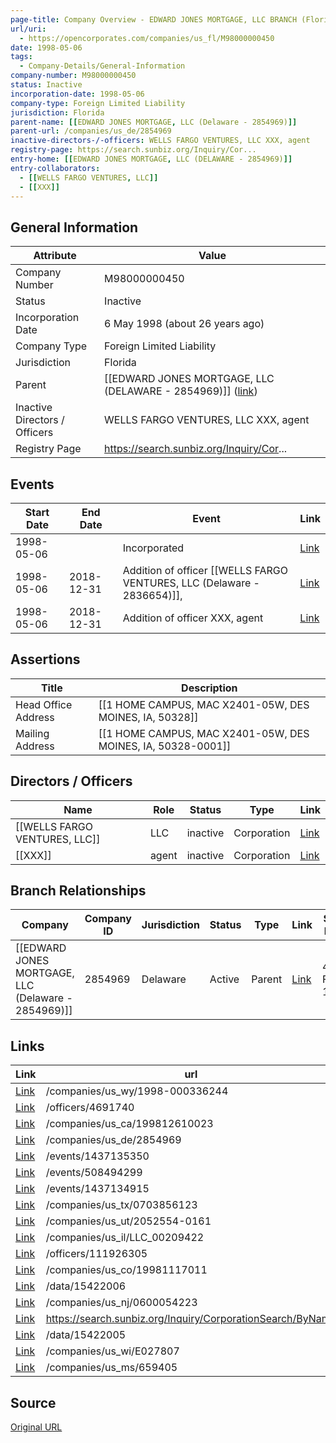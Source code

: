 ```yaml
---
page-title: Company Overview - EDWARD JONES MORTGAGE, LLC BRANCH (Florida - M98000000450)
url/uri:
  - https://opencorporates.com/companies/us_fl/M98000000450
date: 1998-05-06
tags:
  - Company-Details/General-Information
company-number: M98000000450
status: Inactive
incorporation-date: 1998-05-06
company-type: Foreign Limited Liability
jurisdiction: Florida
parent-name: [[EDWARD JONES MORTGAGE, LLC (Delaware - 2854969)]]
parent-url: /companies/us_de/2854969
inactive-directors-/-officers: WELLS FARGO VENTURES, LLC XXX, agent
registry-page: https://search.sunbiz.org/Inquiry/Cor...
entry-home: [[EDWARD JONES MORTGAGE, LLC (DELAWARE - 2854969)]]
entry-collaborators:
  - [[WELLS FARGO VENTURES, LLC]]
  - [[XXX]]
---
```


## General Information
| Attribute          | Value                                       |
|--------------------|---------------------------------------------|
| Company Number     | M98000000450                                |
| Status             | Inactive                                    |
| Incorporation Date | 6 May 1998 (about 26 years ago)             |
| Company Type       | Foreign Limited Liability                   |
| Jurisdiction       | Florida                                     |
| Parent             | [[EDWARD JONES MORTGAGE, LLC (DELAWARE - 2854969)]] ([link](/companies/us_de/2854969)) |
| Inactive Directors / Officers | WELLS FARGO VENTURES, LLC XXX, agent        |
| Registry Page      | https://search.sunbiz.org/Inquiry/Cor...    |

## Events

| Start Date | End Date   | Event                                                   | Link |
|------------|------------|-------------------------------------------------------|------|
| 1998-05-06 |            | Incorporated                                            | [Link](https://opencorporates.com/events/508494299) |
| 1998-05-06 | 2018-12-31 | Addition of officer [[WELLS FARGO VENTURES, LLC (Delaware - 2836654)]],          | [Link](https://opencorporates.com/events/1437134915) |
| 1998-05-06 | 2018-12-31 | Addition of officer XXX, agent                          | [Link](https://opencorporates.com/events/1437135350) |

## Assertions
| Title               | Description                                             |
|---------------------|---------------------------------------------------------|
| Head Office Address | [[1 HOME CAMPUS, MAC X2401-05W, DES MOINES, IA, 50328]] |
| Mailing Address     | [[1 HOME CAMPUS, MAC X2401-05W, DES MOINES, IA, 50328-0001]] |

## Directors / Officers
| Name                 | Role            | Status     | Type        | Link |
|----------------------|-----------------|------------|-------------|------|
| [[WELLS FARGO VENTURES, LLC]] | LLC             | inactive   | Corporation | [Link](https://opencorporates.com/officers/4691740) |
| [[XXX]]              | agent           | inactive   | Corporation | [Link](https://opencorporates.com/officers/111926305) |

## Branch Relationships
| Company                       | Company ID            | Jurisdiction         | Status   | Type       | Link                                | Start Date   | End Date     | Statement Link                      |
|--------------------------------|----------------------|----------------------|----------|------------|-------------------------------------|--------------|--------------|-------------------------------------|
| [[EDWARD JONES MORTGAGE, LLC (Delaware - 2854969)]] | 2854969              | Delaware             | Active   | Parent     | [Link](https://opencorporates.com/companies/us_de/2854969) | 4 Feb 1998   | N/A          | [Statement](https://opencorporates.com/statements/4578044) |

## Links
| Link   | url                            
|--------|--------------------------------|
| [Link](/companies/us_wy/1998-000336244) |/companies/us_wy/1998-000336244|
| [Link](/officers/4691740) |/officers/4691740             |
| [Link](/companies/us_ca/199812610023) |/companies/us_ca/199812610023 |
| [Link](/companies/us_de/2854969) |/companies/us_de/2854969      |
| [Link](/events/1437135350) |/events/1437135350            |
| [Link](/events/508494299) |/events/508494299             |
| [Link](/events/1437134915) |/events/1437134915            |
| [Link](/companies/us_tx/0703856123) |/companies/us_tx/0703856123   |
| [Link](/companies/us_ut/2052554-0161) |/companies/us_ut/2052554-0161 |
| [Link](/companies/us_il/LLC_00209422) |/companies/us_il/LLC_00209422 |
| [Link](/officers/111926305) |/officers/111926305           |
| [Link](/companies/us_co/19981117011) |/companies/us_co/19981117011  |
| [Link](/data/15422006) |/data/15422006                |
| [Link](/companies/us_nj/0600054223) |/companies/us_nj/0600054223   |
| [Link](https://search.sunbiz.org/Inquiry/CorporationSearch/ByName) |https://search.sunbiz.org/Inquiry/CorporationSearch/ByName|
| [Link](/data/15422005) |/data/15422005                |
| [Link](/companies/us_wi/E027807) |/companies/us_wi/E027807      |
| [Link](/companies/us_ms/659405) |/companies/us_ms/659405       |

## Source
[Original URL](https://opencorporates.com/companies/us_fl/M98000000450)
